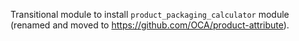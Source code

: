 Transitional module to install `product_packaging_calculator` module (renamed and moved to https://github.com/OCA/product-attribute).
